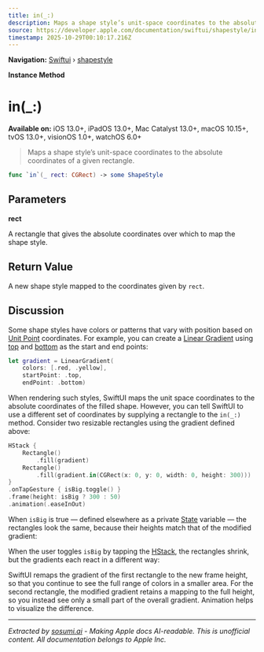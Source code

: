 ```yaml
---
title: in(_:)
description: Maps a shape style’s unit-space coordinates to the absolute coordinates of a given rectangle.
source: https://developer.apple.com/documentation/swiftui/shapestyle/in(_:)
timestamp: 2025-10-29T00:10:17.216Z
---
```


**Navigation:** [Swiftui](/documentation/swiftui) › [shapestyle](/documentation/swiftui/shapestyle)

**Instance Method**

# in(_:)

**Available on:** iOS 13.0+, iPadOS 13.0+, Mac Catalyst 13.0+, macOS 10.15+, tvOS 13.0+, visionOS 1.0+, watchOS 6.0+

> Maps a shape style’s unit-space coordinates to the absolute coordinates of a given rectangle.

```swift
func `in`(_ rect: CGRect) -> some ShapeStyle
```

## Parameters

**rect**

A rectangle that gives the absolute coordinates over which to map the shape style.



## Return Value

A new shape style mapped to the coordinates given by `rect`.

## Discussion

Some shape styles have colors or patterns that vary with position based on [Unit Point](/documentation/swiftui/unitpoint) coordinates. For example, you can create a [Linear Gradient](/documentation/swiftui/lineargradient) using [top](/documentation/swiftui/unitpoint/top) and [bottom](/documentation/swiftui/unitpoint/bottom) as the start and end points:

```swift
let gradient = LinearGradient(
    colors: [.red, .yellow],
    startPoint: .top,
    endPoint: .bottom)
```

When rendering such styles, SwiftUI maps the unit space coordinates to the absolute coordinates of the filled shape. However, you can tell SwiftUI to use a different set of coordinates by supplying a rectangle to the `in(_:)` method. Consider two resizable rectangles using the gradient defined above:

```swift
HStack {
    Rectangle()
        .fill(gradient)
    Rectangle()
        .fill(gradient.in(CGRect(x: 0, y: 0, width: 0, height: 300)))
}
.onTapGesture { isBig.toggle() }
.frame(height: isBig ? 300 : 50)
.animation(.easeInOut)
```

When `isBig` is true — defined elsewhere as a private [State](/documentation/swiftui/state) variable — the rectangles look the same, because their heights match that of the modified gradient:



When the user toggles `isBig` by tapping the [HStack](/documentation/swiftui/hstack), the rectangles shrink, but the gradients each react in a different way:



SwiftUI remaps the gradient of the first rectangle to the new frame height, so that you continue to see the full range of colors in a smaller area. For the second rectangle, the modified gradient retains a mapping to the full height, so you instead see only a small part of the overall gradient. Animation helps to visualize the difference.

---

*Extracted by [sosumi.ai](https://sosumi.ai) - Making Apple docs AI-readable.*
*This is unofficial content. All documentation belongs to Apple Inc.*
